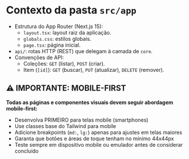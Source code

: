 # Contexto da pasta `src/app`

- Estrutura do App Router (Next.js 15):
  - `layout.tsx`: layout raiz da aplicação.
  - `globals.css`: estilos globais.
  - `page.tsx`: página inicial.
- `api/`: rotas HTTP (REST) que delegam à camada de `core`.
- Convenções de API:
  - Coleções: `GET` (listar), `POST` (criar).
  - Item (`[id]`): `GET` (buscar), `PUT` (atualizar), `DELETE` (remover).

## ⚠️ IMPORTANTE: MOBILE-FIRST

**Todas as páginas e componentes visuais devem seguir abordagem mobile-first:**
- Desenvolva PRIMEIRO para telas mobile (smartphones)
- Use classes base do Tailwind para mobile
- Adicione breakpoints (`md:`, `lg:`) apenas para ajustes em telas maiores
- Garanta que botões e áreas de toque tenham no mínimo 44x44px
- Teste sempre em dispositivo mobile ou emulador antes de considerar concluído
